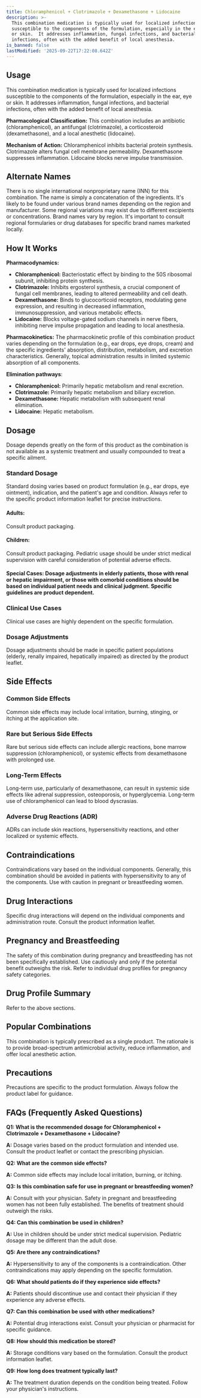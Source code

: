 ```yaml
---
title: Chloramphenicol + Clotrimazole + Dexamethasone + Lidocaine
description: >-
  This combination medication is typically used for localized infections
  susceptible to the components of the formulation, especially in the ear, eye
  or skin.  It addresses inflammation, fungal infections, and bacterial
  infections, often with the added benefit of local anesthesia.
is_banned: false
lastModified: '2025-09-22T17:22:08.642Z'
---
```

## **Usage**

This combination medication is typically used for localized infections susceptible to the components of the formulation, especially in the ear, eye or skin.  It addresses inflammation, fungal infections, and bacterial infections, often with the added benefit of local anesthesia.

**Pharmacological Classification:** This combination includes an antibiotic (chloramphenicol), an antifungal (clotrimazole), a corticosteroid (dexamethasone), and a local anesthetic (lidocaine).

**Mechanism of Action:** Chloramphenicol inhibits bacterial protein synthesis. Clotrimazole alters fungal cell membrane permeability. Dexamethasone suppresses inflammation. Lidocaine blocks nerve impulse transmission.

## **Alternate Names**

There is no single international nonproprietary name (INN) for this combination.  The name is simply a concatenation of the ingredients. It's likely to be found under various brand names depending on the region and manufacturer.  Some regional variations may exist due to different excipients or concentrations. Brand names vary by region.  It's important to consult regional formularies or drug databases for specific brand names marketed locally.

## **How It Works**

**Pharmacodynamics:**

* **Chloramphenicol:**  Bacteriostatic effect by binding to the 50S ribosomal subunit, inhibiting protein synthesis.
* **Clotrimazole:**  Inhibits ergosterol synthesis, a crucial component of fungal cell membranes, leading to altered permeability and cell death.
* **Dexamethasone:** Binds to glucocorticoid receptors, modulating gene expression, and resulting in decreased inflammation, immunosuppression, and various metabolic effects.
* **Lidocaine:** Blocks voltage-gated sodium channels in nerve fibers, inhibiting nerve impulse propagation and leading to local anesthesia.

**Pharmacokinetics:** The pharmacokinetic profile of this combination product varies depending on the formulation (e.g., ear drops, eye drops, cream) and the specific ingredients' absorption, distribution, metabolism, and excretion characteristics. Generally, topical administration results in limited systemic absorption of all components.


**Elimination pathways**:

* **Chloramphenicol:** Primarily hepatic metabolism and renal excretion.
* **Clotrimazole:** Primarily hepatic metabolism and biliary excretion.
* **Dexamethasone:** Hepatic metabolism with subsequent renal elimination.
* **Lidocaine:** Hepatic metabolism.

## **Dosage**

Dosage depends greatly on the form of this product as the combination is not available as a systemic treatment and usually compounded to treat a specific ailment.

### **Standard Dosage**

Standard dosing varies based on product formulation (e.g., ear drops, eye ointment), indication, and the patient's age and condition.  Always refer to the specific product information leaflet for precise instructions.


#### **Adults:**

Consult product packaging.

#### **Children:**

Consult product packaging. Pediatric usage should be under strict medical supervision with careful consideration of potential adverse effects.



#### **Special Cases:** Dosage adjustments in elderly patients, those with renal or hepatic impairment, or those with comorbid conditions should be based on individual patient needs and clinical judgment.  Specific guidelines are product dependent.


### **Clinical Use Cases**

Clinical use cases are highly dependent on the specific formulation. 


### **Dosage Adjustments**

Dosage adjustments should be made in specific patient populations (elderly, renally impaired, hepatically impaired) as directed by the product leaflet.



## **Side Effects**

### **Common Side Effects**

Common side effects may include local irritation, burning, stinging, or itching at the application site.

### **Rare but Serious Side Effects**

Rare but serious side effects can include allergic reactions, bone marrow suppression (chloramphenicol), or systemic effects from dexamethasone with prolonged use.

### **Long-Term Effects**

Long-term use, particularly of dexamethasone, can result in systemic side effects like adrenal suppression, osteoporosis, or hyperglycemia.  Long-term use of chloramphenicol can lead to blood dyscrasias.


### **Adverse Drug Reactions (ADR)**

ADRs can include skin reactions, hypersensitivity reactions, and other localized or systemic effects.


## **Contraindications**

Contraindications vary based on the individual components. Generally, this combination should be avoided in patients with hypersensitivity to any of the components. Use with caution in pregnant or breastfeeding women.

## **Drug Interactions**

Specific drug interactions will depend on the individual components and administration route. Consult the product information leaflet.



## **Pregnancy and Breastfeeding**

The safety of this combination during pregnancy and breastfeeding has not been specifically established. Use cautiously and only if the potential benefit outweighs the risk. Refer to individual drug profiles for pregnancy safety categories.



## **Drug Profile Summary**

Refer to the above sections.


## **Popular Combinations**

This combination is typically prescribed as a single product. The rationale is to provide broad-spectrum antimicrobial activity, reduce inflammation, and offer local anesthetic action.


## **Precautions**

Precautions are specific to the product formulation. Always follow the product label for guidance.


## **FAQs (Frequently Asked Questions)**



**Q1: What is the recommended dosage for Chloramphenicol + Clotrimazole + Dexamethasone + Lidocaine?**

**A:**  Dosage varies based on the product formulation and intended use. Consult the product leaflet or contact the prescribing physician. 

**Q2: What are the common side effects?**

**A:** Common side effects may include local irritation, burning, or itching.

**Q3:  Is this combination safe for use in pregnant or breastfeeding women?**

**A:** Consult with your physician.  Safety in pregnant and breastfeeding women has not been fully established. The benefits of treatment should outweigh the risks.

**Q4: Can this combination be used in children?**

**A:**  Use in children should be under strict medical supervision. Pediatric dosage may be different than the adult dose.

**Q5: Are there any contraindications?**

**A:** Hypersensitivity to any of the components is a contraindication.  Other contraindications may apply depending on the specific formulation.

**Q6: What should patients do if they experience side effects?**

**A:** Patients should discontinue use and contact their physician if they experience any adverse effects.

**Q7: Can this combination be used with other medications?**

**A:** Potential drug interactions exist. Consult your physician or pharmacist for specific guidance.

**Q8: How should this medication be stored?**

**A:** Storage conditions vary based on the formulation.  Consult the product information leaflet.

**Q9: How long does treatment typically last?**

**A:** The treatment duration depends on the condition being treated. Follow your physician's instructions.



